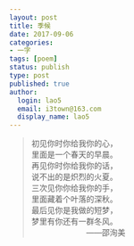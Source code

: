 ```yaml
---
layout: post
title: 季候
date: 2017-09-06
categories:
- 一字
tags: [poem]
status: publish
type: post
published: true
author:
  login: lao5
  email: i3town@163.com
  display_name: lao5
---
```


>初见你时你给我你的心，  
里面是一个春天的早晨。  
再见你时你给我你的话，  
说不出的是炽烈的火夏。  
三次见你你给我你的手，  
里面藏着个叶落的深秋。  
最后见你是我做的短梦，  
梦里有你还有一群冬风。   
　　　　　　　——邵洵美